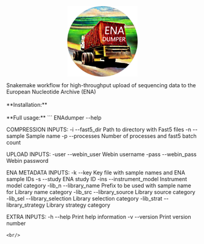 <p align="center">
<img align="center" width="185" height="185" src="msc/enadumper_logo.png" alt="logo" style="zoom:100%;" />
</p>
Snakemake workflow for high-throughput upload of sequencing data to the European Nucleotide Archive (ENA)
<br/>
<br/>
**Installation:**
<br/>

<br/>
**Full usage:**
```
ENAdumper --help

COMPRESSION INPUTS:
-i		--fast5_dir			Path to directory with Fast5 files 
-n		--sample			Sample name 
-p		--processes			Number of processes and fast5 batch count 
 
UPLOAD INPUTS:
-user		--webin_user			Webin username 
-pass		--webin_pass			Webin password 
 
ENA METADATA INPUTS:
-k		--key				Key file with sample names and ENA sample IDs 
-s		--study				ENA study ID 
-ins		--instrument_model		Instrument model category
-lib_n		--library_name			Prefix to be used with sample name for Library name category
-lib_src	--library_source		Library source category
-lib_sel	--library_selection		Library selection category
-lib_strat	--library_strategy		Library strategy category

EXTRA INPUTS:
-h		--help				Print help information
-v		--version			Print version number
```
<br/>
